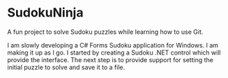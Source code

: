 # SudokuNinja
A fun project to solve Sudoku puzzles while learning how to use Git.

I am slowly developing a C# Forms Sudoku application for Windows. I am making it up as I go.
I started by creating a Sudoku .NET control which will provide the interface. 
The next step is to provide support for setting the initial puzzle to solve and save it to a file.
